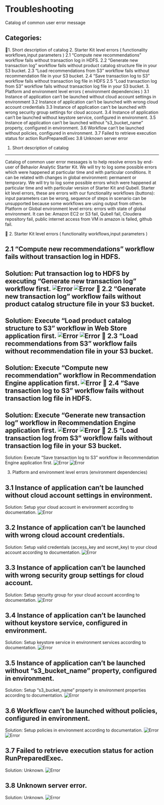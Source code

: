 Troubleshooting
===============
Catalog of common user error message

Categories:
-----------
1. Short description of catalog
2. Starter Kit level errors ( functionality workflows,input parameters )
2.1 “Compute new recommendations” workflow fails without transaction log in HDFS.
2.2 “Generate new transaction log” workflow fails without product catalog structure file in your S3 bucket.
2.3 “Load recommendations from S3” workflow fails without recommendation file in your S3 bucket.
2.4 “Save transaction log to S3” workflow fails without transaction log file in HDFS
2.5 “Load transaction log from S3” workflow fails without transaction log file in your S3 bucket.
3. Platform and environment level errors ( environment dependencies )
3.1 Instance of application can’t be launched without cloud account settings in environment
3.2 Instance of application can’t be launched with wrong cloud account credentials
3.3 Instance of application can’t be launched with wrong security group settings for cloud account.
3.4 Instance of application can’t be launched without keystore service, configured in environment.
3.5 Instance of application can’t be launched without “s3_bucket_name” property, configured in environment.
3.6 Workflow can’t be launched without policies, configured in environment.
3.7 Failed to retrieve execution status for action RunPreparedExec
3.8 Unknown server error


1. Short description of catalog
-------------------------------
Catalog of common user error messages is to help resolve errors by end-user of Behavior Analytic Starter Kit. We will try to log some possible errors which were happened at particular time and with particular conditions. It can be related with changes in global environment: permanent or temporary. We will try to log some possible errors which were happened at particular time and with particular version of Starter Kit and Qubell.
Starter kit level errors, these are errors with our functionality workflows (buttons): input parameters can be wrong, sequence of steps in scenario can be unsupported  because some workflows are using output from others. Platform or Global environment level errors: errors with state of global environment. It can be: Amazon EC2 or S3 fail, Qubell fail, Cloudera repository fail, public internet access from VM in amazon is failed, github fail. 


2. Starter Kit level errors ( functionality workflows,input parameters )

2.1 “Compute new recommendations” workflow fails without transaction log in HDFS.
--------------------------------------------------------------------------------
Solution: Put transaction log to HDFS by executing “Generate new transaction log” workflow first.
![Error](/Images/2.1a.png)
![Error](/Images/2.1b.png)

2.2 “Generate new transaction log” workflow fails without product catalog structure file in your S3 bucket.
-----------------------------------------------------------------------------------------------------------
Solution: Execute “Load product catalog structure to S3” workflow in Web Store application first.
![Error](/Images/2.2a.png)
![Error](/Images/2.2b.png)

2.3 “Load recommendations from S3” workflow fails without recommendation file in your S3 bucket.
------------------------------------------------------------------------------------------------
Solution: Execute “Compute new recommendation” workflow in Recommendation Engine application first.
![Error](/Images/2.3.png)

2.4 “Save transaction log to S3” workflow fails without transaction log file in HDFS.
-------------------------------------------------------------------------------------
Solution: Execute “Generate new transaction log” workflow in Recommendation Engine application first.
![Error](/Images/2.4a.png)
![Error](/Images/2.4b.png)

2.5 “Load transaction log from S3” workflow fails without transaction log file in your S3 bucket.
-------------------------------------------------------------------------------------------------
Solution: Execute “Save transaction log to S3” workflow in Recommendation Engine application first.
![Error](/Images/2.5a.png)
![Error](/Images/2.5b.png)

3. Platform and environment level errors (environment dependencies)

3.1 Instance of application can’t be launched without cloud account settings in environment.
--------------------------------------------------------------------------------------------
Solution: Setup your cloud account in environment according to documentation. 
![Error](/Images/3.1.png)

3.2 Instance of application can’t be launched with wrong cloud account credentials.
-----------------------------------------------------------------------------------
Solution: Setup valid credentials (access_key and secret_key) to your cloud account according to documentation.
![Error](/Images/3.2.png)

3.3 Instance of application can’t be launched with wrong security group settings for cloud account.
---------------------------------------------------------------------------------------------------
Solution: Setup security group for your cloud account according to documentation.
![Error](/Images/3.3.png)

3.4 Instance of application can’t be launched without keystore service, configured in environment.
--------------------------------------------------------------------------------------------------
Solution: Setup keystore service in environment services  according to documentation.
![Error](/Images/3.4.png)

3.5 Instance of application can’t be launched without “s3_bucket_name” property, configured in environment.
-----------------------------------------------------------------------------------------------------------
Solution: Setup “s3_bucket_name” property in environment properties according to documentation.
![Error](/Images/3.5.png)

3.6 Workflow can’t be launched without policies, configured in environment.
--------------------------------------------------------------------------
Solution: Setup policies in environment  according to documentation.
![Error](/Images/3.6a.png)
![Error](/Images/3.6b.png)

3.7 Failed to retrieve execution status for action RunPreparedExec.
------------------------------------------------------------------
Solution: Unknown.
![Error](/Images/3.7.png)

3.8 Unknown server error.
------------------------
Solution: Unknown.
![Error](/Images/3.8.png)





